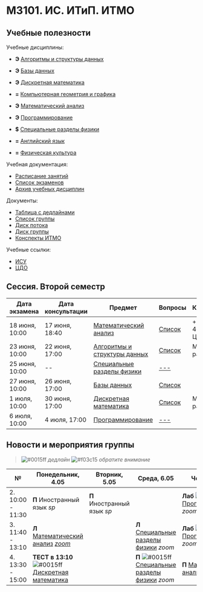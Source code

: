 # M3101. ИС. ИТиП. ИТМО

## Учебные полезности

Учебные дисциплины:
* **Э** [Алгоритмы и структуры данных](Subjects/Algorithms.md)
* **Э** [Базы данных](Subjects/Databases.md)
* **Э** [Дискретная математика](Subjects/DiscreteMathematics.md)
* **=** [Компьютерная геометрия и графика](Subjects/ComputerGeometryAndGraphics.md)
* **Э** [Математический анализ](Subjects/MathematicalAnalysis.md)
* **Э** [Программирование](Subjects/Programming.md)
* **$** [Специальные разделы физики](Subjects/Physics.md)

* **=** [Английский язык](https://vk.cc/ak65kn)
* **=** [Физическая культура](https://isu.ifmo.ru/pls/apex/f?p=2153:15:108337501947348::NO:RP,3::)

Учебная документация:
* [Расписание занятий](Timetable.md#Расписание)
* [Список экзаменов](Timetable.md#Экзамены)
* [Архив учебных дисциплин](Subjects/Archive/README.md)

Документы:
* [Таблица с дедлайнами](https://docs.google.com/spreadsheets/d/1cRn8rUsxOMyPOczXcyuTHq2O2s8YiK2KlF5f5xwN25g/edit)
* [Список группы](GroupList.md)
* [Диск потока](https://drive.google.com/drive/folders/1fC6WB74TOPxm7cGoJRpLWFFAYl6r1nQl)
* [Диск группы](https://drive.google.com/drive/folders/1-vDZS3wehIW1l_QkGFHEEHH3K2wVaMKx)
* [Конспекты ИТМО](http://neerc.ifmo.ru/wiki/)

Учебные ссылки:
* [ИСУ](https://isu.ifmo.ru/)
* [ЦДО](https://de.ifmo.ru/)

## Сессия. Второй семестр

| Дата экзамена | Дата консультации | Предмет | Вопросы | Комментарий |
| ----- | ------ | ------ |------ |------ |
| 18 июня, 10:00 | 17 июня, 18:40 | [Математический анализ](Subjects/MathematicalAnalysis.md) | [Список](Files/Matan-Exam-Sem2.pdf) | + 39. Поток + 40. Циркуляция |
| 23 июня, 10:00 | 22 июня, 17:00 | [Алгоритмы и структуры данных](Subjects/Algorithms.md) | [Список](http://neerc.ifmo.ru/teaching/disalgo/algo/spring/algo2019.pdf) | Можно сдать раньше. |
| 25 июня, 10:00 | -- | [Специальные разделы физики](Subjects/Physics.md) | [---](https://www.youtube.com/watch?v=dQw4w9WgXcQ) |  |
| 27 июня, 10:00 | 26 июня, 17:00 | [Базы данных](Subjects/Databases.md) | [Список](Files/DB/ExamDB.pdf) |  |
| 1 июля, 10:00 | 30 июня, 17:00 | [Дискретная математика](Subjects/DiscreteMathematics.md) | [Список](http://neerc.ifmo.ru/teaching/disalgo/discrete/spring/dm2.pdf) | Можно сдать раньше. |
| 6 июля, 10:00 | 4 июля, 17:00 | [Программирование](Subjects/Programming.md) | [---](https://www.youtube.com/watch?v=dQw4w9WgXcQ) |  |



## Новости и мероприятия группы

> ![#0015ff](https://placehold.it/15/0015ff/000000?text=+) *дедлайн*  ![#f03c15](https://placehold.it/15/f03c15/000000?text=+) *обратите внимание*


|№| Понедельник, 4.05 | Вторник, 5.05 | Среда, 6.05 | Четверг, 7.05 | Пятница, 8.05 | Вторник, 16.06 |
| ----- | ------ |------ |------ |------ |------ |------ |
| 2. 10:00 - 11:30| **П** Иностранный язык *sp* | **П** Иностранный язык *sp* | | **Лаб** ![#0015ff](https://placehold.it/15/0015ff/000000?text=+) [Программирование](Subjects/Programming.md) *zoom* | **Лаб** ![#0015ff](https://placehold.it/15/0015ff/000000?text=+) [Дискретная математика](Subjects/DiscreteMathematics.md) *discord* | |
| 3. 11:40 - 13:10| **Л** [Математический анализ](Subjects/MathematicalAnalysis.md) [*zoom*](https://itmo.zoom.us/j/83380054658) |  | **Л** [Специальные разделы физики](Subjects/Physics.md) *zoom* | **Лаб** ![#0015ff](https://placehold.it/15/0015ff/000000?text=+) [Программирование](Subjects/Programming.md) *zoom* | **Лаб** ![#0015ff](https://placehold.it/15/0015ff/000000?text=+) [Дискретная математика](Subjects/DiscreteMathematics.md) *discord* | **Л** [Специальные разделы физики](Subjects/Physics.md) *zoom* |
| 4. 13:30 - 15:00|  **ТЕСТ в 13:10** ![#0015ff](https://placehold.it/15/0015ff/000000?text=+) [Дискретная математика](Subjects/DiscreteMathematics.md) | | **П** ![#0015ff](https://placehold.it/15/0015ff/000000?text=+) [Специальные разделы физики](Subjects/Physics.md) *zoom* | **П** [Математический анализ](Subjects/MathematicalAnalysis.md) *no*  | **П** [Математический анализ](Subjects/MathematicalAnalysis.md) *no* | **П** [Специальные разделы физики](Subjects/Physics.md) *zoom*|

